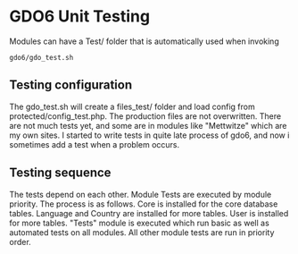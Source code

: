 # GDO6 Unit Testing

Modules can have a Test/ folder that is automatically used when invoking

    gdo6/gdo_test.sh

## Testing configuration

The gdo_test.sh will create a files_test/ folder and load config from protected/config_test.php. The production files are not overwritten.
There are not much tests yet, and some are in modules like "Mettwitze" which are my own sites.
I started to write tests in quite late process of gdo6, and now i sometimes add a test when a problem occurs. 


## Testing sequence

The tests depend on each other.
Module Tests are executed by module priority.
The process is as follows.
Core is installed for the core database tables.
Language and Country are installed for more tables.
User is installed for more tables.
"Tests" module is executed which run basic as well as automated tests on all modules.
All other module tests are run in priority order.
